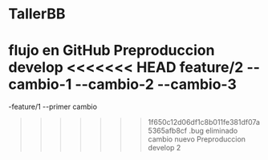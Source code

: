 # TallerBB
flujo en GitHub
Preproduccion
develop
<<<<<<< HEAD
feature/2
--cambio-1
--cambio-2
--cambio-3
=======
-feature/1
--primer cambio
>>>>>>> 1f650c12d06df1c8b011fe381df07a5365afb8cf
.bug eliminado
cambio nuevo Preproduccion
develop 2

